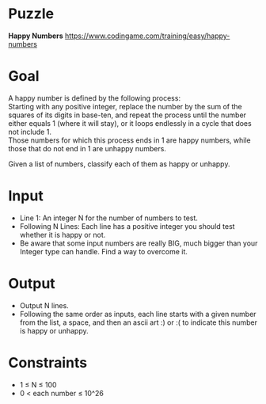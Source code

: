 # Puzzle
**Happy Numbers** https://www.codingame.com/training/easy/happy-numbers

# Goal
A happy number is defined by the following process:  
Starting with any positive integer, replace the number by the sum of the squares of its digits in base-ten, and repeat the process until the number either equals 1 (where it will stay), or it loops endlessly in a cycle that does not include 1.   
Those numbers for which this process ends in 1 are happy numbers, while those that do not end in 1 are unhappy numbers.

Given a list of numbers, classify each of them as happy or unhappy.

# Input
* Line 1: An integer N for the number of numbers to test.
* Following N Lines: Each line has a positive integer you should test whether it is happy or not.
* Be aware that some input numbers are really BIG, much bigger than your Integer type can handle. Find a way to overcome it.

# Output
* Output N lines.
* Following the same order as inputs, each line starts with a given number from the list, a space, and then an ascii art :) or :( to indicate this number is happy or unhappy.

# Constraints
* 1 ≤ N ≤ 100
* 0 < each number ≤ 10^26
